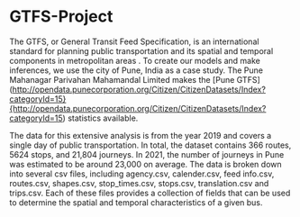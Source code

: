 # GTFS-Project

The GTFS, or General Transit Feed Specification, is an international standard for planning public transportation and its spatial and temporal components in metropolitan areas . To create our models and make inferences, we use the city of Pune, India as a case study. The Pune Mahanagar Parivahan Mahamandal Limited makes the [Pune GTFS] (http://opendata.punecorporation.org/Citizen/CitizenDatasets/Index?categoryId=15}{http://opendata.punecorporation.org/Citizen/CitizenDatasets/Index?categoryId=15) statistics available. 

The data for this extensive analysis is from the year 2019 and covers a single day of public transportation. In total, the dataset contains 366 routes, 5624 stops, and 21,804 journeys. In 2021, the number of journeys in Pune was estimated to be around 23,000 on average. The data is broken down into several csv files, including agency.csv, calender.csv, feed info.csv, routes.csv, shapes.csv, stop\_times.csv, stops.csv, translation.csv and trips.csv. Each of these files provides a collection of fields that can be used to determine the spatial and temporal characteristics of a given bus.
